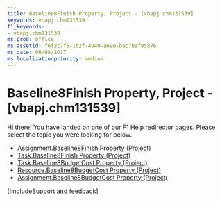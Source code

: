 ```yaml
---
title: Baseline8Finish Property, Project - [vbapj.chm131539]
keywords: vbapj.chm131539
f1_keywords:
- vbapj.chm131539
ms.prod: office
ms.assetid: f6f2c7f5-1b2f-4940-a69e-bac7baf95876
ms.date: 06/08/2017
ms.localizationpriority: medium
---
```



# Baseline8Finish Property, Project - [vbapj.chm131539]

Hi there! You have landed on one of our F1 Help redirector pages. Please select the topic you were looking for below.

- [Assignment.Baseline8Finish Property (Project)](https://msdn.microsoft.com/library/19f921df-4785-1963-2dcc-297c11518494%28Office.15%29.aspx)
- [Task.Baseline8Finish Property (Project)](https://msdn.microsoft.com/library/1c342aa3-c02c-80f9-613a-6f1a251b3c5f%28Office.15%29.aspx)
- [Task.Baseline8BudgetCost Property (Project)](https://msdn.microsoft.com/library/c7a21b32-2992-42b6-3db0-3c9ebae0c636%28Office.15%29.aspx)
- [Resource.Baseline8BudgetCost Property (Project)](https://msdn.microsoft.com/library/560763f2-c6e6-8d33-033f-4081db293b61%28Office.15%29.aspx)
- [Assignment.Baseline8BudgetCost Property (Project)](https://msdn.microsoft.com/library/bd8febca-06f7-29f7-6b94-e7ca72f3c1c6%28Office.15%29.aspx)

[!include[Support and feedback](~/includes/feedback-boilerplate.md)]